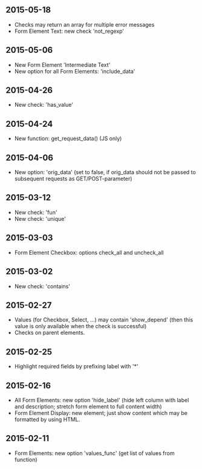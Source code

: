 2015-05-18
----------
* Checks may return an array for multiple error messages
* Form Element Text: new check 'not_regexp'

2015-05-06
----------
* New Form Element 'Intermediate Text'
* New option for all Form Elements: 'include_data'

2015-04-26
----------
* New check: 'has_value'

2015-04-24
----------
* New function: get_request_data() (JS only)

2015-04-06
----------
* New option: 'orig_data' (set to false, if orig_data should not be passed to subsequent requests as GET/POST-parameter)

2015-03-12
----------
* New check: 'fun'
* New check: 'unique'

2015-03-03
----------
* Form Element Checkbox: options check_all and uncheck_all

2015-03-02
----------
* New check: 'contains'

2015-02-27
----------
* Values (for Checkbox, Select, ...) may contain 'show_depend' (then this value is only available when the check is successful)
* Checks on parent elements.

2015-02-25
----------
* Highlight required fields by prefixing label with '*'

2015-02-16
----------
* All Form Elements: new option 'hide_label' (hide left column with label and description; stretch form element to full content width)
* Form Element Display: new element; just show content which may be formatted by using HTML.

2015-02-11
----------
* Form Elements: new option 'values_func' (get list of values from function)

